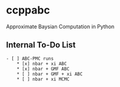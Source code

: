 # ccppabc

Approximate Baysian Computation in Python


## Internal To-Do List
    - [ ] ABC-PMC runs
        * [x] nbar + xi ABC
        * [x] nbar + GMF ABC
        * [ ] nbar + GMF + xi ABC
        * [ ] nbar + xi MCMC
